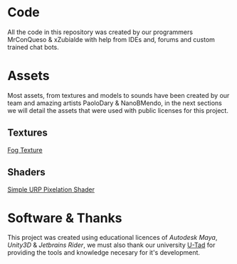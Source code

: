 # Code
All the code in this repository was created by our programmers MrConQueso & xZubialde with help from IDEs and, forums and custom trained chat bots.

# Assets
Most assets, from textures and models to sounds have been created by our team and amazing artists PaoloDary & NanoBMendo,
in the next sections we will detail the assets that were used with public licenses for this project.

## Textures
[Fog Texture](https://www.vrogue.co/post/free-fog-png-transparent-images-download-free-fog-png-vrogue-co)

## Shaders
[Simple URP Pixelation Shader](https://github.com/whateep/unity-simple-URP-pixelation)

# Software & Thanks
This project was created using educational licences of _Autodesk Maya_, _Unity3D_ & _Jetbrains Rider_,
we must also thank our university [U-Tad](https://u-tad.com) for providing the tools and knowledge necesary for it's development.
